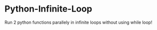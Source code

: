 # Python-Infinite-Loop
Run 2 python functions parallely in infinite loops without using while loop!
